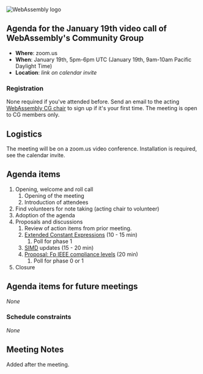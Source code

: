 ![WebAssembly logo](/images/WebAssembly.png)

## Agenda for the January 19th video call of WebAssembly's Community Group

- **Where**: zoom.us
- **When**: January 19th, 5pm-6pm UTC (January 19th, 9am-10am Pacific Daylight Time)
- **Location**: *link on calendar invite*

### Registration

None required if you've attended before. Send an email to the acting [WebAssembly CG chair](mailto:webassembly-cg-chair@chromium.org)
to sign up if it's your first time. The meeting is open to CG members only.

## Logistics

The meeting will be on a zoom.us video conference.
Installation is required, see the calendar invite.

## Agenda items

1. Opening, welcome and roll call
    1. Opening of the meeting
    1. Introduction of attendees
1. Find volunteers for note taking (acting chair to volunteer)
1. Adoption of the agenda
1. Proposals and discussions
    1. Review of action items from prior meeting.
    1. [Extended Constant Expressions](https://github.com/WebAssembly/design/issues/1392) (10 - 15 min)
       1. Poll for phase 1
    1. [SIMD](https://github.com/WebAssembly/simd) updates (15 - 20 min)
    1. [Proposal: Fp IEEE compliance levels](https://github.com/WebAssembly/design/issues/1393) (20 min)
       1. Poll for phase 0 or 1
1. Closure

## Agenda items for future meetings

*None*

### Schedule constraints

*None*

## Meeting Notes

Added after the meeting.
